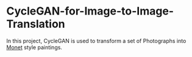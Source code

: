 # CycleGAN-for-Image-to-Image-Translation

In this project, CycleGAN is used to transform a set of Photographs into [Monet](https://en.wikipedia.org/wiki/Claude_Monet) style paintings.
